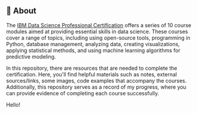 
<!-- ![ViewCount](https://views.whatilearened.today/views/github/satyndragautam/IBM-DataScience-Stuff.svg?cache=remove)
![GitHub top language](https://img.shields.io/github/languages/top/satyndragautam/IBM-DataScience-Stuff?style=flat)
![GitHub language count](https://img.shields.io/github/languages/count/satyndragautam/IBM-DataScience-Stuff?style=flat)


![IBM](https://github.com/satyndragautam/IBM-DataScience-Stuff/blob/main/images/header.png) -->

## 📄 About
The <a href="https://www.coursera.org/professional-certificates/ibm-data-science">IBM Data Science Professional Certification</a> 
offers a series of 10 course modules aimed at providing essential skills in data science. These courses cover a range of topics, including using open-source tools, programming in Python, database management, analyzing data, creating visualizations, applying statistical methods, and using machine learning algorithms for predictive modeling.

In this repository, there are resources that are needed to complete the certification. Here, you'll find helpful materials such as notes, external sources/links, some images, code examples that accompany the courses. Additionally, this repository serves as a record of my progress, where you can provide evidence of completing each course successfully.


Hello! 

<!-- ## 📑 Courses
- :white_check_mark: [01. What is Data Science?]()
- :white_check_mark: [02. Tools for Data Science]()
- :white_check_mark: [03. Data Science Methodology]()
- :white_check_mark: [04. Python for Data Science, AI & Development]()
- :white_check_mark: [05. Python Project for Data Science]()
- :white_check_mark: [06. Databases and SQL for Data Science with Python]()
- :white_check_mark: [07. Data Analysis with Python]()
- :white_check_mark: [08. Data Visualization with Python]()
- :white_check_mark: [09. Machine Learning with Python]()
- :white_check_mark: [10. Applied Data Science Capstone]() -->

<!-- ## 🛠️ Tools
The following key tools out of other tools were used to complete this certification: <br> <br>
  <a href="https://www.python.org/" target="_blank"><img src="https://github.com/satyndragautam/IBM-DataScience-Stuff/blob/main/images/python_img.png" height="75"></a>
  <a href="https://www.python.org/" target="_blank"><img src="https://github.com/satyndragautam/IBM-DataScience-Stuff/blob/main/images/jupyter_notebook.png" height="75"></a>
  <a href="https://www.python.org/" target="_blank"><img src="https://github.com/satyndragautam/IBM-DataScience-Stuff/blob/main/images/sqlite.png" height="75"></a>
  <a href="https://www.python.org/" target="_blank"><img src="https://github.com/satyndragautam/IBM-DataScience-Stuff/blob/main/images/SQL.png" height="75"></a>
  <a href="https://www.python.org/" target="_blank"><img src="https://github.com/satyndragautam/IBM-DataScience-Stuff/blob/main/images/ibm.png" height="75"></a>
  <a href="https://www.python.org/" target="_blank"><img src="https://github.com/satyndragautam/IBM-DataScience-Stuff/blob/main/images/plotly.png" height="75"></a>
  <a href="https://www.python.org/" target="_blank"><img src="https://github.com/satyndragautam/IBM-DataScience-Stuff/blob/main/images/github.png" height="75"></a>
  <a href="https://www.python.org/" target="_blank"><img src="https://github.com/satyndragautam/IBM-DataScience-Stuff/blob/main/images/r-prog.png" height="75"></a>
  <a href="https://www.python.org/" target="_blank"><img src="https://github.com/satyndragautam/IBM-DataScience-Stuff/blob/main/images/ibm-watson.png" height="75"></a>
  <a href="https://www.python.org/" target="_blank"><img src="https://github.com/satyndragautam/IBM-DataScience-Stuff/blob/main/images/ibm-cloud.png" height="75"></a>

</p> -->

<!-- ## 📖 Libraries
The following key Python libraries were used throughout the certification: <br> 
<p align="left">
  <img  src="https://user-images.githubusercontent.com/84391594/152706127-ce41990f-2588-472a-b5df-6b403a5947e6.png" height="35">
  <img  src="https://user-images.githubusercontent.com/84391594/152706130-5577011e-ecb3-47aa-af73-f6bd1bda05bc.png" height="35">
  <img  src="https://user-images.githubusercontent.com/84391594/152706132-5939da7e-7d1e-43b8-9c46-2d3fe5198dda.png" height="35">
  <img  src="https://user-images.githubusercontent.com/84391594/152706135-85cdd35e-922a-414a-a198-c670fbf8fb25.svg" height="35">
  <img  src="https://user-images.githubusercontent.com/84391594/152706148-36f27f03-1967-45d1-82d8-f6c149c6f21c.svg" height="35">
  <img  src="https://user-images.githubusercontent.com/84391594/152706211-7966848a-a2e1-4c4a-bc08-594a4ca6ff07.png" height="35">
  <img  src="https://user-images.githubusercontent.com/84391594/152706214-d018bc5e-1477-4de2-94d7-5c0886e0477d.png" height="35">
  <img  src="https://user-images.githubusercontent.com/84391594/152706217-c0cfd9d8-22ad-4c3b-9ac7-70a6cf2799f7.png" height="35"> <br>
</p> -->

<!-- ## 📂 Projects
- [Extracting and Visualizing Stock Data](https://github.com/DanielBarnes18/IBM-Data-Science-Professional-Certificate/blob/main/05.%20Python%20Project%20for%20Data%20Science/Final%20Assignment.ipynb)
- [Chicago Census, Crime, and School Data Analysis using SQL](https://github.com/DanielBarnes18/IBM-Data-Science-Professional-Certificate/blob/main/06.%20Databases%20and%20SQL%20for%20Data%20Science%20with%20Python/05.%20Course%20Assignment/)
- [House Price Predictions](https://github.com/DanielBarnes18/IBM-Data-Science-Professional-Certificate/blob/main/07.%20Data%20Analysis%20with%20Python/Final%20Assignment%20-%20House%20Price%20Predictions.ipynb)
- [US Domestic Airline Flights Performance Dashboard](https://github.com/DanielBarnes18/IBM-Data-Science-Professional-Certificate/tree/main/08.%20Data%20Visualization%20with%20Python/Final%20Assignment)
- [Best Classifier Model](https://github.com/DanielBarnes18/IBM-Data-Science-Professional-Certificate/blob/main/09.%20Machine%20Learning%20with%20Python/Final%20Project/Machine%20Learning%20with%20Python%20-%20The%20Best%20Classifier.ipynb)
- [Predicting Successful Rocket Landings](https://github.com/DanielBarnes18/IBM-Data-Science-Professional-Certificate/tree/main/10.%20Applied%20Data%20Science%20Capstone)
- [Dashboard and Interactive Map](https://github.com/DanielBarnes18/IBM-Data-Science-Professional-Certificate/tree/main/10.%20Applied%20Data%20Science%20Capstone/04.%20Interactive%20Visual%20Analytics)


## 🏆 Certificates 
To verify the certificates, click the images to follow the links.

<p align="middle">
  <a href="https://coursera.org/share/50979ab49c9c006f9bf43312ea3c24b8"><img src="https://user-images.githubusercontent.com/84391594/161432598-5ebd00a7-7994-4a61-88af-c34fd7bebdc0.png" height="400"></a>
  <a href="https://www.credly.com/badges/84b5d883-02e1-41d4-ba10-643ba6747b1e/public_url"><img src="https://user-images.githubusercontent.com/84391594/161432660-f158f03d-c164-43d4-92c6-b728868200e9.png" height="400"></a> -->


